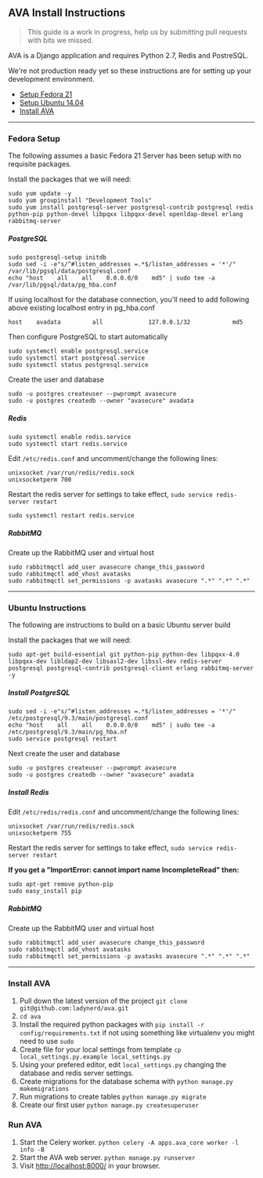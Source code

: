 ## AVA Install Instructions

> This guide is a work in progress, help us by submitting pull requests with bits we missed.

AVA is a Django application and requires Python 2.7, Redis and PostreSQL.

We're not production ready yet so these instructions are for setting up your development environment.

* [Setup Fedora 21](https://github.com/ladynerd/ava/blob/master/INSTALL.md#fedora-setup)
* [Setup Ubuntu 14.04](https://github.com/ladynerd/ava/blob/master/INSTALL.md#ubuntu-setup)
* [Install AVA](https://github.com/ladynerd/ava/blob/master/INSTALL.md#install-ava)

---

### Fedora Setup

The following assumes a basic Fedora 21 Server has been setup with no requisite packages.

Install the packages that we will need:
```
sudo yum update -y
sudo yum groupinstall "Development Tools"
sudo yum install postgresql-server postgresql-contrib postgresql redis python-pip python-devel libpqxx libpqxx-devel openldap-devel erlang rabbitmq-server
```

##### PostgreSQL
```
sudo postgresql-setup initdb  
sudo sed -i -e"s/^#listen_addresses =.*$/listen_addresses = '*'/" /var/lib/pgsql/data/postgresql.conf  
echo "host    all    all    0.0.0.0/0    md5" | sudo tee -a /var/lib/pgsql/data/pg_hba.conf  
```

If using localhost for the database connection, you'll need to add following above existing localhost entry in pg_hba.conf  
```
host    avadata         all             127.0.0.1/32            md5
```

Then configure PostgreSQL to start automatically
```
sudo systemctl enable postgresql.service  
sudo systemctl start postgresql.service  
sudo systemctl status postgresql.service
```
Create the user and database
```
sudo -u postgres createuser --pwprompt avasecure  
sudo -u postgres createdb --owner "avasecure" avadata  
```

##### Redis
```
sudo systemctl enable redis.service  
sudo systemctl start redis.service  
```

Edit `/etc/redis.conf` and uncomment/change the following lines:
```
unixsocket /var/run/redis/redis.sock
unixsocketperm 700
```
Restart the redis server for settings to take effect, 
`sudo service redis-server restart`

```
sudo systemctl restart redis.service  
```

##### RabbitMQ
Create up the RabbitMQ user and virtual host
```
sudo rabbitmqctl add_user avasecure change_this_password
sudo rabbitmqctl add_vhost avatasks
sudo rabbitmqctl set_permissions -p avatasks avasecure ".*" ".*" ".*"
```

---

### Ubuntu Instructions

The following are instructions to build on a basic Ubuntu server build

Install the packages that we will need:
``` 
sudo apt-get build-essential git python-pip python-dev libpqxx-4.0 libpqxx-dev libldap2-dev libsasl2-dev libssl-dev redis-server postgresql postgresql-contrib postgresql-client erlang rabbitmq-server -y
```

##### Install PostgreSQL
```
sudo sed -i -e"s/^#listen_addresses =.*$/listen_addresses = '*'/" /etc/postgresql/9.3/main/postgresql.conf  
echo "host    all    all    0.0.0.0/0    md5" | sudo tee -a /etc/postgresql/9.3/main/pg_hba.nf  
sudo service postgresql restart
```

Next create the user and database  
```
sudo -u postgres createuser --pwprompt avasecure  
sudo -u postgres createdb --owner "avasecure" avadata  
```

##### Install Redis

Edit `/etc/redis/redis.conf` and uncomment/change the following lines:
```
unixsocket /var/run/redis/redis.sock
unixsocketperm 755
```
Restart the redis server for settings to take effect, 
`sudo service redis-server restart`


__If you get a "ImportError: cannot import name IncompleteRead" then:__  
```
sudo apt-get remove python-pip
sudo easy_install pip
```

##### RabbitMQ
Create up the RabbitMQ user and virtual host
```
sudo rabbitmqctl add_user avasecure change_this_password
sudo rabbitmqctl add_vhost avatasks
sudo rabbitmqctl set_permissions -p avatasks avasecure ".*" ".*" ".*"
```

---

### Install AVA

1. Pull down the latest version of the project `git clone git@github.com:ladynerd/ava.git`
2. `cd ava`
3. Install the required python packages with `pip install -r config/requirements.txt` if not using something like virtualenv you might need to use `sudo`
4. Create file for your local settings from template `cp local_settings.py.example local_settings.py`
5. Using your prefered editor, edit `local_settings.py` changing the database and redis server settings.
6. Create migrations for the database schema with `python manage.py makemigrations`
7. Run migrations to create tables `python manage.py migrate`
8. Create our first user `python manage.py createsuperuser`

### Run AVA

1. Start the Celery worker. `python celery -A apps.ava_core worker -l info -B`
2. Start the AVA web server. `python manage.py runserver`
3. Visit [http://localhost:8000/](http://localhost:8000/) in your browser.
